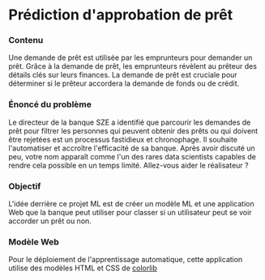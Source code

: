 # Prédiction d'approbation de prêt

### Contenu
Une demande de prêt est utilisée par les emprunteurs pour demander un prêt. Grâce à la demande de prêt, les emprunteurs révèlent au prêteur des détails clés sur leurs finances. La demande de prêt est cruciale pour déterminer si le prêteur accordera la demande de fonds ou de crédit.

### Énoncé du problème
Le directeur de la banque SZE a identifié que parcourir les demandes de prêt pour filtrer les personnes qui peuvent obtenir des prêts ou qui doivent être rejetées est un processus fastidieux et chronophage. Il souhaite l'automatiser et accroître l'efficacité de sa banque. Après avoir discuté un peu, votre nom apparaît comme l'un des rares data scientists capables de rendre cela possible en un temps limité. Allez-vous aider le réalisateur ?

### Objectif
L'idée derrière ce projet ML est de créer un modèle ML et une application Web que la banque peut utiliser pour classer si un utilisateur peut se voir accorder un prêt ou non.

### Modèle Web
Pour le déploiement de l'apprentissage automatique, cette application utilise des modèles HTML et CSS de [colorlib](https://colorlib.com/wp/template/colorlib-regform-7/)